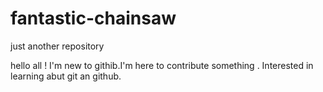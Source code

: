 # fantastic-chainsaw
just another repository

  
hello all !
I'm new to githib.I'm here to contribute something .
Interested in learning abut git an github.
